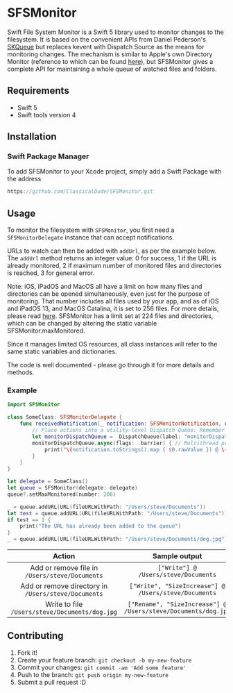 # SFSMonitor
Swift File System Monitor is a Swift 5 library used to monitor changes to the filesystem.
It is based on the convenient APIs from Daniel Pederson's [SKQueue](https://github.com/daniel-pedersen/SKQueue) but replaces kevent with Dispatch Source as the means for monitoring changes. The mechanism is similar to Apple's own Directory Monitor (reference to which can be found [here](https://stackoverflow.com/a/61035069/10327858)), but SFSMonitor gives a complete API for maintaining a whole queue of watched files and folders.

## Requirements
* Swift 5
* Swift tools version 4

## Installation

### Swift Package Manager
To add SFSMonitor to your Xcode project, simply add a Swift Package with the address 
```swift
https://github.com/ClassicalDude/SFSMonitor.git
```

## Usage
To monitor the filesystem with `SFSMonitor`, you first need a `SFSMonitorDelegate` instance that can accept notifications.

URLs to watch can then be added with `addUrl`, as per the example below. The `addUrl` method returns an integer value: 0 for success, 1 if the URL is already monitored, 2 if maximum number of monitored files and directories is reached, 3 for general error.

Note: iOS, iPadOS and MacOS all have a limit on how many files and directories can be opened simultaneously, even just for the purpose of monitoring. That number includes all files used by your app, and as of iOS and iPadOS 13, and MacOS Catalina, it is set to 256 files. For more details, please read [here](https://wilsonmar.github.io/maximum-limits/).
SFSMonitor has a limit set at 224 files and directories, which can be changed by altering the static variable SFSMonitor.maxMonitored.

Since it manages limited OS resources, all class instances will refer to the same static variables and dictionaries.

The code is well documented - please go through it for more details and methods.

### Example
```swift
import SFSMonitor

class SomeClass: SFSMonitorDelegate {
    func receivedNotification(_ notification: SFSMonitorNotification, url: URL, queue: SFSMonitor) {
        // Place actions into a utility-level Dispatch Queue. Remember to call UI updates from DispatchQueue.main.async blocks.
        let monitorDispatchQueue =  DispatchQueue(label: "monitorDispatchQueue", qos: .utility)
        monitorDispatchQueue.async(flags: .barrier) { // Multithread protection
            print("\(notification.toStrings().map { $0.rawValue }) @ \(url.path)")
        }
    }
}

let delegate = SomeClass()
let queue = SFSMonitor(delegate: delegate)
queue?.setMaxMonitored(number: 200)

_ = queue.addURL(URL(fileURLWithPath: "/Users/steve/Documents"))
let test = queue.addURL(URL(fileURLWithPath: "/Users/steve/Documents"))
if test == 1 {
    print("The URL has already been added to the queue")
}
_ = queue.addURL(URL(fileURLWithPath: "/Users/steve/Documents/dog.jpg"))
```
|                       Action                        |                         Sample output                         |
|:---------------------------------------------------:|:-------------------------------------------------------------:|
|   Add or remove file in `/Users/steve/Documents`    |             `["Write"] @ /Users/steve/Documents`              |
| Add or remove directory in `/Users/steve/Documents` |     `["Write", "SizeIncrease"] @ /Users/steve/Documents`      |
|   Write to file `/Users/steve/Documents/dog.jpg`    | `["Rename", "SizeIncrease"] @ /Users/steve/Documents/dog.jpg` |

## Contributing

1. Fork it!
2. Create your feature branch: `git checkout -b my-new-feature`
3. Commit your changes: `git commit -am 'Add some feature'`
4. Push to the branch: `git push origin my-new-feature`
5. Submit a pull request :D
